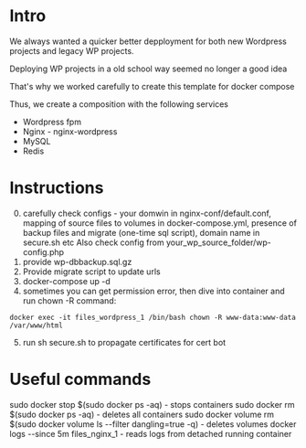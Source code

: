 

# Intro

We always wanted a quicker better depployment for both new Wordpress projects and legacy WP projects.

Deploying WP projects in a old school way seemed no longer a good idea

That's why we worked carefully to create this template for docker compose

Thus, we create a composition with the following services
- Wordpress fpm
- Nginx - nginx-wordpress
- MySQL
- Redis


# Instructions


0. carefully check configs - your domwin in nginx-conf/default.conf, mapping of source files to volumes in docker-compose.yml, presence of backup files and migrate (one-time sql script), domain name in secure.sh etc
Also check config from your_wp_source_folder/wp-config.php
1. provide wp-dbbackup.sql.gz
2. Provide migrate script to update urls
3. docker-compose up -d 
4. sometimes you can get permission error, then dive into container and run chown -R command: 

`docker exec -it files_wordpress_1 /bin/bash
chown -R www-data:www-data /var/www/html`

5. run sh secure.sh to propagate certificates for cert bot


# Useful commands


sudo docker stop $(sudo docker ps -aq) - stops containers
sudo docker rm $(sudo docker ps -aq) - deletes all containers 
sudo docker volume rm $(sudo docker volume ls --filter dangling=true -q) - deletes volumes
docker logs --since 5m files_nginx_1 - reads logs from detached running container